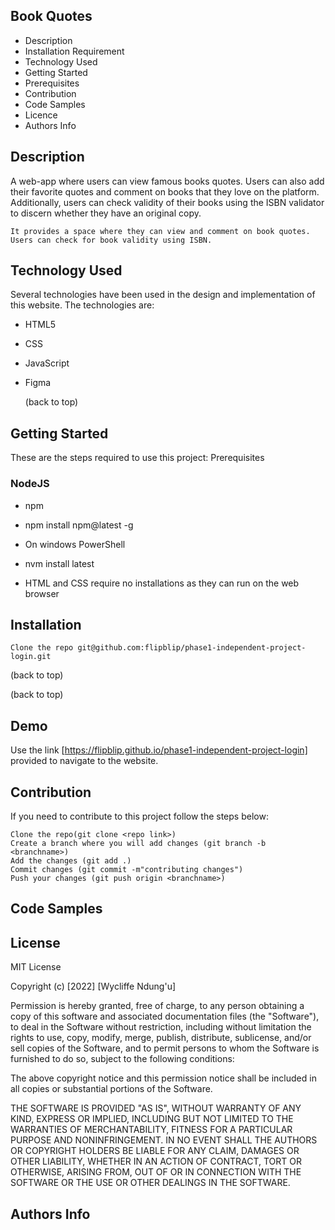 ## Book Quotes

- Description
- Installation Requirement
- Technology Used
- Getting Started
- Prerequisites
- Contribution
- Code Samples
- Licence
- Authors Info

## Description

A web-app where users can view famous books quotes. Users can also add their favorite quotes and comment on books that they love on the platform. Additionally, users can check validity of their books using the ISBN validator to discern whether they have an original copy.

    It provides a space where they can view and comment on book quotes.
    Users can check for book validity using ISBN.

## Technology Used

Several technologies have been used in the design and implementation of this website. The technologies are:

- HTML5
- CSS
- JavaScript
- Figma

    (back to top)

## Getting Started

These are the steps required to use this project:
Prerequisites

### NodeJS

- npm

- npm install npm@latest -g

- On windows PowerShell

- nvm install latest

- HTML and CSS require no installations as they can run on the web browser

## Installation

    Clone the repo git@github.com:flipblip/phase1-independent-project-login.git

(back to top)

(back to top)
## Demo

Use the link [https://flipblip.github.io/phase1-independent-project-login] provided to navigate to the website. 


## Contribution

If you need to contribute to this project follow the steps below:

    Clone the repo(git clone <repo link>)
    Create a branch where you will add changes (git branch -b <branchname>)
    Add the changes (git add .)
    Commit changes (git commit -m"contributing changes")
    Push your changes (git push origin <branchname>)

## Code Samples



## License

MIT License

Copyright (c) [2022] [Wycliffe Ndung'u]

Permission is hereby granted, free of charge, to any person obtaining a copy of this software and associated documentation files (the "Software"), to deal in the Software without restriction, including without limitation the rights to use, copy, modify, merge, publish, distribute, sublicense, and/or sell copies of the Software, and to permit persons to whom the Software is furnished to do so, subject to the following conditions:

The above copyright notice and this permission notice shall be included in all copies or substantial portions of the Software.

THE SOFTWARE IS PROVIDED "AS IS", WITHOUT WARRANTY OF ANY KIND, EXPRESS OR IMPLIED, INCLUDING BUT NOT LIMITED TO THE WARRANTIES OF MERCHANTABILITY, FITNESS FOR A PARTICULAR PURPOSE AND NONINFRINGEMENT. IN NO EVENT SHALL THE AUTHORS OR COPYRIGHT HOLDERS BE LIABLE FOR ANY CLAIM, DAMAGES OR OTHER LIABILITY, WHETHER IN AN ACTION OF CONTRACT, TORT OR OTHERWISE, ARISING FROM, OUT OF OR IN CONNECTION WITH THE SOFTWARE OR THE USE OR OTHER DEALINGS IN THE SOFTWARE.

## Authors Info
